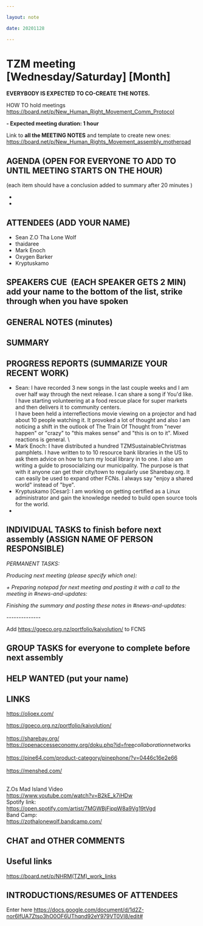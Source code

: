 ```yaml
---

layout: note

date: 20201128

---
```


# **TZM meeting [Wednesday/Saturday] [Month]**

**EVERYBODY IS EXPECTED TO CO-CREATE THE NOTES.**

HOW TO hold meetings <https://board.net/p/New_Human_Right_Movement_Comm_Protocol>

**- Expected meeting duration: 1 hour**

Link to **all the MEETING NOTES** and template to create new ones:     <https://board.net/p/New_Human_Rights_Movement_assembly_motherpad>

## **AGENDA** (OPEN FOR EVERYONE TO ADD TO UNTIL MEETING STARTS ON THE HOUR)

(each item should have a conclusion added to summary after 20 minutes )

* 


* 

## **ATTENDEES** (ADD YOUR NAME)

* Sean Z.O Tha Lone Wolf
* thaidaree
* Mark Enoch
* Oxygen Barker
* Kryptuskamo

## **SPEAKERS CUE**  (EACH SPEAKER GETS 2 MIN)  add your name to the bottom of the list, strike through when you have spoken

## **GENERAL NOTES** (minutes)

## **SUMMARY**

## 

## 

## **PROGRESS REPORTS** (SUMMARIZE YOUR RECENT WORK)

* Sean: I have recorded 3 new songs in the last couple weeks and I am over half way through the next release. I can share a song if You'd like. \
  I have starting volunteering at a food rescue place for super markets and then delivers it to community centers. \
  I have been held a interreflections movie viewing on a projector and had about 10 people watching it. It provoked a lot of thought and also I am noticing a shift in the outlook of The Train Of Thought from "never happen" or "crazy" to "this makes sense" and "this is on to it". Mixed reactions is general. \\
* Mark Enoch: I have distributed a hundred TZMSustainableChristmas pamphlets. I have written to to 10 resource bank libraries in the US to ask them advice on how to turn my local library in to one. I also am writing a guide to prosocializing our municipality. The purpose is that with it anyone can get their city/town to regularly use Sharebay.org. It can easily be used to expand other FCNs. I always say "enjoy a shared world" instead of "bye".
* Kryptuskamo [Cesar]: I am working on getting certified as a Linux administrator and gain the knowledge needed to build open source tools for the world.
* 

## **INDIVIDUAL TASKS to finish before next assembly** (ASSIGN NAME OF PERSON RESPONSIBLE)

*PERMANENT TASKS:*

*Producing next meeting (please specify which one):*

*+ Preparing notepad for next meeting and posting it with a call to the meeting in #news-and-updates:*

*Finishing the summary and posting these notes in #news-and-updates:*

\--------------

Add <https://goeco.org.nz/portfolio/kaivolution/> to FCNS

## **GROUP TASKS for everyone to complete before next assembly**

## **HELP WANTED** (put your name)

## **LINKS**

<https://olioex.com/>

<https://goeco.org.nz/portfolio/kaivolution/>\
\
<https://sharebay.org/>\
<https://openaccesseconomy.org/doku.php?id=free>*collaboration*networks\
\
<https://pine64.com/product-category/pinephone/?v=0446c16e2e66>\
\
<https://menshed.com/>

\
Z.Os Mad Island Video\
<https://www.youtube.com/watch?v=B2kE_k7iHDw>\
Spotify link:\
<https://open.spotify.com/artist/7MGWBjFjppW8a9Vg19tVgd>\
Band Camp:\
<https://zothalonewolf.bandcamp.com/>

## **CHAT and OTHER COMMENTS**

## 

## **Useful links**

<https://board.net/p/NHRM>[(TZM)_work_links](https://board.net/p/NHRM(TZM)_work_links)

## **INTRODUCTIONS/RESUMES OF ATTENDEES**

Enter here <https://docs.google.com/document/d/1d2Z-nor6lfUA7Ztso3hO0OF6UThqnd92eY979VT0VI8/edit#>